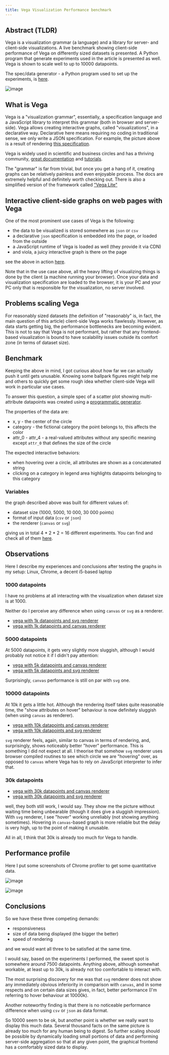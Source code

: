 ```yaml
---
title: Vega Visualization Performance benchmark
---
```


## Abstract (TLDR)

Vega is a visualization grammar (a language) and a library for server- and client-side visualizations. A live benchmark showing client-side performance of Vega on differently sized datasets is presented. A Python program that generate experiments used in the article is presented as well. Vega is shown to scale well to up to 10000 datapoints. 

The spec/data generator - a Python program used to set up the experiments, is [here](https://github.com/hq9000/vis-study).

![image](https://user-images.githubusercontent.com/21345604/179940839-b9866534-9016-4f0c-a607-d9fc02badbd2.png)

## What is Vega

Vega is a "visualization grammar", essentially, a specification language and a JavaScript library to interpret this grammar (both in browser and server-side). Vega allows creating interactive graphs, called "visualizations", in a declarative way. Declarative here means requiring no coding in traditional sense, we only write a JSON specification. For example, the picture above is a result of rendering [this specification](https://grechin.org/articles/vega_performance/generated/specs/01_points-1000_format-json_categories-14_attributes-2_renderer-canvas_spec.json). 

Vega is widely used in scientific and business circles and has a thriving community, [great documentation](https://vega.github.io/vega/docs/) and [tutorials](https://vega.github.io/vega/tutorials/).

The "grammar" is far from trivial, but once you get a hang of it, creating graphs can be relatively painless and even enjoyable process. The docs are extremely helpful and definitely worth checking out. 
There is also a simplified version of the framework called ["Vega Lite"](https://vega.github.io/vega-lite/)


## Interactive client-side graphs on web pages with Vega

One of the most prominent use cases of Vega is the following:

* the data to be visualized is stored somewhere as `json` or `csv`
* a declarative `json` specification is embedded into the page, or loaded from the outside
* a JavaScript runtime of Vega is loaded as well (they provide it via CDN)
* and viola, a juicy interactive graph is there on the page

see the above in action [here](https://grechin.org/articles/vega_performance/generated/01_points-1000_format-json_categories-14_attributes-2_renderer-canvas.html).

Note that in the use case above, all the heavy lifting of visualizing things is done by the client (a machine running your browser). Once your data and visualization specification are loaded to the browser, it is your PC and your PC only that is responsible for the visualization, no server involved.

## Problems scaling Vega

For reasonably sized datasets (the definition of "reasonably" is, in fact, the main question of this article) client-side Vega works flawlessly. However, as data starts getting big, the performance bottlenecks are becoming evident. This is not to say that Vega is not performant, but rather that any frontend-based visualization is bound to have scalability issues outside its comfort zone (in terms of dataset size).

## Benchmark

Keeping the above in mind, I got curious about how far we can actually push it until gets unusable. Knowing some ballpark figures might help me and others to quickly get some rough idea whether client-side Vega will work in particular use cases. 

To answer this question, a simple spec of a scatter plot showing multi-attribute datapoints was created using a [programmatic generator](https://github.com/hq9000/vis-study).

The properties of the data are:
- x, y - the center of the circle
- category - the fictional category the point belongs to, this affects the color
- attr_0 - attr_4 - a real-valued attributes without any specific meaning except `attr_0` that defines the size of the circle

The expected interactive behaviors:
- when hovering over a circle, all attributes are shown as a concatenated string
- clicking on a category in legend area highlights datapoints belonging to this category

### Variables

the graph described above was built for different values of:
- dataset size (1000, 5000, 10 000, 30 000 points)
- format of input data (`csv` or `json`)
- the renderer (`canvas` or `svg`)

giving us in total 4 * 2 * 2 = 16 different experiments. You can find and check all of them [here](https://grechin.org/articles/vega_performance/generated/index.html).

## Observations

Here I describe my experiences and conclusions after testing the graphs in my setup: Linux, Chrome, a decent i5-based laptop 

### 1000 datapoints

I have no problems at all interacting with the visualization when dataset size is at 1000. 

Neither do I perceive any difference when using `canvas` or `svg` as a renderer.

* [vega with 1k datapoints and svg renderer](https://grechin.org/articles/vega_performance/generated/09_points-1000_format-json_categories-14_attributes-2_renderer-svg.html)
* [vega with 1k datapoints and canvas renderer](https://grechin.org/articles/vega_performance/generated/01_points-1000_format-json_categories-14_attributes-2_renderer-canvas.html)

### 5000 datapoints

At 5000 datapoints, it gets very slightly more sluggish, although I would probably not notice it if I didn't pay attention:

* [vega with 5k datapoints and canvas renderer](https://grechin.org/articles/vega_performance/generated/02_points-5000_format-json_categories-14_attributes-2_renderer-canvas.html)
* [vega with 5k datapoints and svg renderer](https://grechin.org/articles/vega_performance/generated/10_points-5000_format-json_categories-14_attributes-2_renderer-svg.html)

Surprisingly, `canvas` performance is still on par with `svg` one.

### 10000 datapoints

At 10k it gets a little hot. Although the rendering itself takes quite reasonable time, the "show attributes on hover" behaviour is now definitely sluggish (when using `canvas` as renderer).

* [vega with 10k datapoints and canvas renderer](https://grechin.org/articles/vega_performance/generated/03_points-10000_format-json_categories-14_attributes-2_renderer-canvas.html)
* [vega with 10k datapoints and svg renderer](https://grechin.org/articles/vega_performance/generated/11_points-10000_format-json_categories-14_attributes-2_renderer-svg.html)

`svg` renderer feels, again, similar to canvas in terms of rendering, and, surprisingly, shows noticeably better "hover" performance. This is something I did not expect at all. I theorise that somehow `svg` renderer uses browser compiled routines to see which circle we are "hovering" over, as opposed to `canvas` where Vega has to rely on JavaScript interpreter to infer that.

### 30k datapoints
* <a href="https://grechin.org/articles/vega_performance/generated/04_points-30000_format-json_categories-14_attributes-2_renderer-canvas.html" target="_blank">vega with 30k datapoints and canvas renderer</a>
* [vega with 30k datapoints and svg renderer](https://grechin.org/articles/vega_performance/generated/12_points-30000_format-json_categories-14_attributes-2_renderer-svg.html)
    
well, they both still work, I would say. They show me the picture without waiting time being unbearable (though it does give a sluggish impression). With `svg` renderer, I see "hover" working unreliably (not showing anything sometimes). Hovering in `canvas`-based graph is more reliable but the delay is very high, up to the point of making it unusable.  

All in all, I think that 30k is already too much for Vega to handle.

## Performance profile

Here I put some screenshots of Chrome profiler to get some quantitative data.

![image](https://user-images.githubusercontent.com/21345604/180155274-da3820c7-2b8b-4394-8a65-9ab681806c70.png)

![image](https://user-images.githubusercontent.com/21345604/180155525-96664d7a-3058-4366-bbbc-511c1d9aedd0.png)

## Conclusions

So we have these three competing demands:
* responsiveness
* size of data being displayed (the bigger the better)
* speed of rendering

and we would want all three to be satisfied at the same time.

I would say, based on the experiments I performed, the sweet spot is somewhere around 7500 datapoints. Anything above, although somewhat workable, at least up to 30k, is already not too comfortable to interact with.

The most surprising discovery for me was that `svg` renderer does not show any immediately obvious inferiority in comparison with `canvas`, and in some respects and on certain data sizes gives, in fact, better performance (I'm referring to hover behaviour at 10000k). 

Another noteworthy finding is that there is no noticeable performance difference when using `csv` or `json` as data format.

So 10000 seem to be ok, but another point is whether we really want to display this much data. Several thousand facts on the same picture is already too much for any human being to digest. So further scaling should be possible by dynamically loading small portions of data and performing server-side aggregation so that at any given point, the graphical frontend has a comfortably sized data to display.

